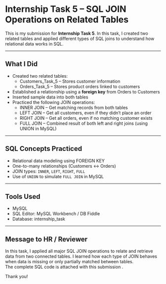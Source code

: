 # Internship Task 5 – SQL JOIN Operations on Related Tables

This is my submission for **Internship Task 5**. In this task, I created two related tables and applied different types of SQL joins to understand how relational data works in SQL.

---

## What I Did

- Created two related tables:
  - Customers_Task_5 – Stores customer information
  - Orders_Task_5 – Stores product orders linked to customers
- Established a relationship using a **foreign key** from Orders to Customers
- Inserted sample data into both tables
- Practiced the following JOIN operations:
  - INNER JOIN – Get matching records from both tables
  - LEFT JOIN – Get all customers, even if they didn’t place an order
  - RIGHT JOIN – Get all orders, even if no matching customer exists
  - FULL JOIN – Combined result of both left and right joins (using UNION in MySQL)

---

## SQL Concepts Practiced

- Relational data modeling using FOREIGN KEY
- One-to-many relationships (Customers ↔ Orders)
- JOIN types: `INNER`, `LEFT`, `RIGHT`, `FULL`
- Use of `UNION` to simulate `FULL JOIN` in MySQL

---

## Tools Used

- MySQL  
- SQL Editor: MySQL Workbench / DB Fiddle  
- Database: internship_task

---

## Message to HR / Reviewer

In this task, I applied all major SQL JOIN operations to relate and retrieve data from two connected tables. I learned how each type of JOIN behaves when data is missing or only partially matched between tables.  
The complete SQL code is attached with this submission .

Thank you!
